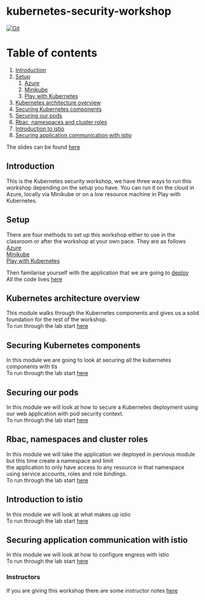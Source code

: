 # kubernetes-security-workshop

[![Git](https://app.soluble.cloud/api/v1/public/badges/21735c5f-a3d2-4948-83de-b238546c687e.svg?orgId=288883884012)](https://app.soluble.cloud/repos/details/github.com/dasalebr/kubernetes-security-workshop?orgId=288883884012)  

# Table of contents
1. [Introduction](#introduction)
2. [Setup](#setup)
    1. [Azure](setup/azure.md)
    2. [Minikube](setup/minikube.md)
    3. [Play with Kubernetes](setup/play-with-k8s.md)
3. [Kubernetes architecture overview ](#overview)
4. [Securing Kubernetes components ](#components)
5. [Securing our pods](#pods)
6. [Rbac, namespaces and cluster roles](#roles)
7. [Introduction to istio](#istio)
8. [Securing application communication with istio](#secistio)

The slides can be found [here](slides/securing-kubernetes-dockercon.pdf)

## Introduction <a name="introduction"></a>
This is the Kubernetes security workshop, we have three ways to run this workshop depending on the setup you have. You can run it on the cloud in Azure, locally via Minikube or on a low resource machine in Play with Kubernetes. 

## Setup <a name="setup"></a>
There are four methods to set up this workshop either to use in the classroom or after the workshop at your own pace. They are as follows  
[Azure](setup/azure.md)  
[Minikube](setup/minikube.md)  
[Play with Kubernetes](setup/play-with-k8s.md)

Then familarise yourself with the application that we are going to [deploy](code/webapp/Dockerfile)  
All the code lives [here](code/webapp)

## Kubernetes architecture overview <a name="overview"></a>
This module walks through the Kubernetes components and gives us a solid foundation for the rest of the workshop.    
To run through the lab start [here](kubernetes-architecture/architecture.md)

## Securing Kubernetes components <a name="components"></a>
In this module we are going to look at securing all the kubernetes components with tls  
To run through the lab start [here](securing-kubernetes-components/securing.md)

## Securing our pods <a name="pods"></a>
In this module we will look at how to secure a Kubernetes deployment using our web application with pod security context.  
To run through the lab start [here](securing-our-pods/securing.md)

## Rbac, namespaces and cluster roles <a name="roles"></a>
In this module we will take the application we deployed in pervious module but this time create a namespace and limit  
the application to only have access to any resource in that namespace using service accounts, roles and role bindings.  
To run through the lab start [here](rbac-namespaces-clusterroles/namespaces.md)

## Introduction to istio <a name="istio"></a>
In this module we will look at what makes up istio   
To run through the lab start [here](introduction-into-istio/intro.md)

## Securing application communication with istio <a name="secistio"></a>
In this module we will look at how to configure engress with istio  
To run through the lab start [here](securing-application-communication-with-istio/istio.md)

### Instructors
If you are giving this workshop there are some instructor notes [here](instructor-notes/notes.md)





